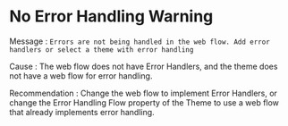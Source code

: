 # No Error Handling Warning

Message : `Errors are not being handled in the web flow. Add error handlers or select a theme with error handling`

Cause : The web flow does not have Error Handlers, and the theme does not have a web flow for error handling.

Recommendation : Change the web flow to implement Error Handlers, or change the Error Handling Flow property of the Theme to use a web flow that already implements error handling.


